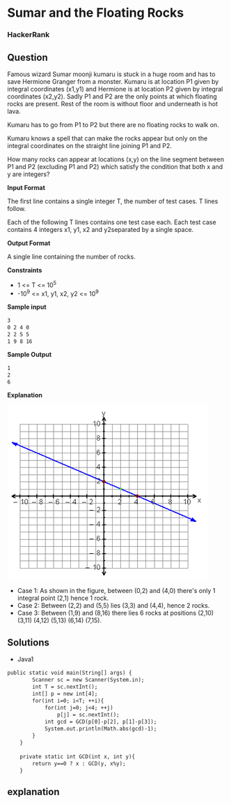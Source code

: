 # Sumar and the Floating Rocks

### HackerRank

## Question

Famous wizard Sumar moonji kumaru is stuck in a huge room and has to save Hermione Granger from a monster. Kumaru is at location P1 given by integral coordinates (x1,y1) and Hermione is at location P2 given by integral coordinates (x2,y2). Sadly P1 and P2 are the only points at which floating rocks are present. Rest of the room is without floor and underneath is hot lava.

Kumaru has to go from P1 to P2 but there are no floating rocks to walk on.

Kumaru knows a spell that can make the rocks appear but only on the integral coordinates on the straight line joining P1 and P2.

How many rocks can appear at locations (x,y) on the line segment between P1 and P2 (excluding P1 and P2) which satisfy the condition that both x and y are integers?

**Input Format** 

The first line contains a single integer T, the number of test cases. T lines follow. 

Each of the following T lines contains one test case each. Each test case contains 4 integers x1, y1, x2 and y2separated by a single space.

**Output Format** 

A single line containing the number of rocks.

**Constraints** 

* 1 <= T <= 10<sup>5</sup>
* -10<sup>9</sup> <= x1, y1, x2, y2 <= 10<sup>9</sup>

**Sample input**
```
3
0 2 4 0
2 2 5 5
1 9 8 16
```

**Sample Output**
```
1
2
6
```

**Explanation**

![HrSumarAndTheFloatingRocks](Images/HrSumarAndTheFloatingRocks.png)

* Case 1: As shown in the figure, between (0,2) and (4,0) there's only 1 integral point (2,1) hence 1 rock. 
* Case 2: Between (2,2) and (5,5) lies (3,3) and (4,4), hence 2 rocks. 
* Case 3: Between (1,9) and (8,16) there lies 6 rocks at positions (2,10) (3,11) (4,12) (5,13) (6,14) (7,15).

## Solutions
* Java1
```
public static void main(String[] args) {
        Scanner sc = new Scanner(System.in);
        int T = sc.nextInt();
        int[] p = new int[4];
        for(int i=0; i<T; ++i){
            for(int j=0; j<4; ++j)
                p[j] = sc.nextInt();
            int gcd = GCD(p[0]-p[2], p[1]-p[3]);
            System.out.println(Math.abs(gcd)-1);
        }
    }
    
    private static int GCD(int x, int y){
        return y==0 ? x : GCD(y, x%y);
    }
```

## explanation

